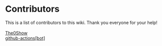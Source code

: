 # Contributors
This is a list of contributors to this wiki. Thank you everyone for your help!<br><br>[The0Show](https://github.com/The0Show)<br>[github-actions[bot]](https://github.com/apps/github-actions)